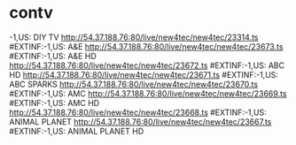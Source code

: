 # contv
-1,US: DIY TV
http://54.37.188.76:80/live/new4tec/new4tec/23314.ts
#EXTINF:-1,US: A&E
http://54.37.188.76:80/live/new4tec/new4tec/23673.ts
#EXTINF:-1,US: A&E HD
http://54.37.188.76:80/live/new4tec/new4tec/23672.ts
#EXTINF:-1,US: ABC HD
http://54.37.188.76:80/live/new4tec/new4tec/23671.ts
#EXTINF:-1,US: ABC SPARKS
http://54.37.188.76:80/live/new4tec/new4tec/23670.ts
#EXTINF:-1,US: AMC
http://54.37.188.76:80/live/new4tec/new4tec/23669.ts
#EXTINF:-1,US: AMC HD
http://54.37.188.76:80/live/new4tec/new4tec/23668.ts
#EXTINF:-1,US: ANIMAL PLANET
http://54.37.188.76:80/live/new4tec/new4tec/23667.ts
#EXTINF:-1,US: ANIMAL PLANET HD
